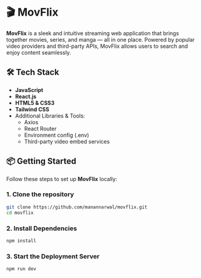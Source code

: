 # 🎬 MovFlix

**MovFlix** is a sleek and intuitive streaming web application that brings together movies, series, and manga — all in one place. Powered by popular video providers and third-party APIs, MovFlix allows users to search and enjoy content seamlessly.

## 🛠️ Tech Stack

- **JavaScript**
- **React.js**
- **HTML5 & CSS3**
- **Tailwind CSS**
- Additional Libraries & Tools:
  - Axios
  - React Router
  - Environment config (.env)
  - Third-party video embed services

## 📦 Getting Started

Follow these steps to set up **MovFlix** locally:

### 1. Clone the repository

```bash
git clone https://github.com/manannarwal/movflix.git
cd movflix
````

### 2. Install Dependencies

```bash
npm install
````

### 3. Start the Deployment Server

```bash
npm run dev
````
